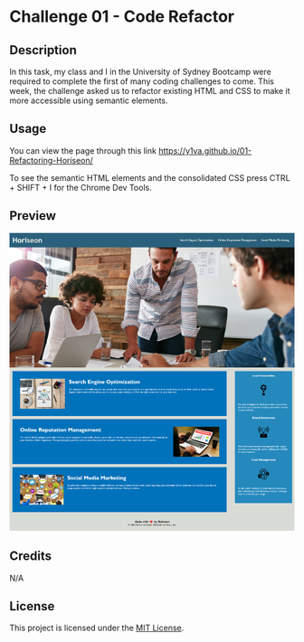 # Challenge 01 - Code Refactor

## Description

In this task, my class and I in the University of Sydney Bootcamp were required to complete the first of many coding challenges to come. This week, the challenge asked us to refactor existing HTML and CSS to make it more accessible using semantic elements.

## Usage

You can view the page through this link https://y1va.github.io/01-Refactoring-Horiseon/

To see the semantic HTML elements and the consolidated CSS press CTRL + SHIFT + I for the Chrome Dev Tools. 


## Preview
![A screenshot of the page taken in Google Chrome](./assets/images/challenge-pic.png)

## Credits

N/A

## License

This project is licensed under the [MIT License](./LICENSE).
